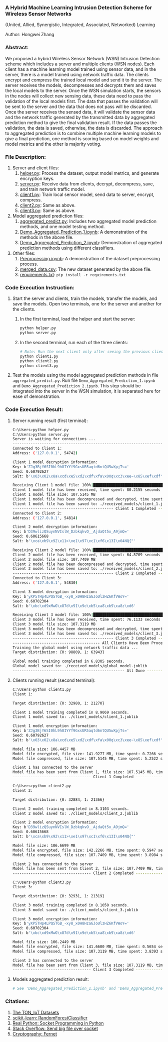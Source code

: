 ### A Hybrid Machine Learning Intrusion Detection Scheme for Wireless Sensor Networks
(United, Allied, Synergistic, Integrated, Associated, Networked) Learning

Author: Hongwei Zhang


### Abstract:  
We proposed a hybrid Wireless Sensor Network (WSN) Intrusion Detection scheme which includes a server and multiple clients (WSN nodes). Each client has a machine learning model trained using sensor data, and in the server, there is a model trained using network traffic data. The clients encrypt and compress the trained local model and send it to the server. The server receives the models, decompresses and decrypts them and saves the local models to the server. Once the WSN simulation starts, the sensors in the nodes will collect new sensing data, these data need to pass the validation of the local models first. The data that passes the validation will be sent to the server and the data that does not pass will be discarded. Once the server receives the sensed data, it will validate the sensor data and the network traffic generated by the transmitted data by aggregated prediction method to give the final validation result. If the data passes the validation, the data is saved, otherwise, the data is discarded. The approach to aggregated prediction is to combine multiple machine learning models to give a final prediction, one method is scoring based on model weights and model metrics and the other is majority voting.


### File Description:    
1. Server and client files:
   1. [helper.py](helper.py): Process the dataset, output model metrics, and generate encryption keys.
   2. [server.py](server.py): Receive data from clients, decrypt, decompress, save, and train network traffic model.
   3. [client1.py](client1.py): Train local sensor model, send data to server, encrypt, compress.
   4. [client2.py](client2.py): Same as above.  
   5. [client3.py](client3.py): Same as above.
2. Model aggregated prediction files:
   1. [aggregated_predict.py](aggregated_predict.py): Includes two aggregated model prediction methods, and one model testing method.
   2. [Demo_Aggregated_Prediction_1.ipynb](Demo_Aggregated_Prediction_1.ipynb): A demonstration of the methods in the above file.
   3. [Demo_Aggregated_Prediction_2.ipynb](Demo_Aggregated_Prediction_2.ipynb): Demonstration of aggregated prediction methods using different classifiers.
3. Other files:
   1. [Preprocessing.ipynb](datasets/Preprocessing.ipynb): A demonstration of the dataset preprocessing process.    
   2. [merged_data.csv](datasets/merged_data.csv): The new dataset generated by the above file.   
   3. [requirements.txt](requirements.txt):  `pip install -r requirements.txt`



### Code Execution Instruction:
1. Start the server and clients, train the models, transfer the models, and save the models. Open two terminals, one for the server and another for the clients.   
     1. In the first terminal, load the helper and start the server:   
         ```bash   
         python helper.py
         python server.py
         ```   
      
     2. In the second terminal, run each of the three clients:   
         ```bash
         # Note: Run the next client only after seeing the previous client's task completed in the server terminal.
         python client1.py
         python client2.py
         python client3.py
         ```
 
2. Test the models using the model aggregated prediction methods in file `aggregated_predict.py`. Run file `Demo_Aggregated_Prediction_1.ipynb` and `Demo_Aggregated_Prediction_2.ipynb`. This step should be integrated into the server in the WSN simulation,  it is separated here for ease of demonstration.    



### Code Execution Result:
1. Server running result (first terminal):
   ```bash
   C:\Users>python helper.py
   C:\Users>python server.py
   Server is waiting for connections ...
   --------------------------------------------------------------------------------------------------------------
   Connected to Client 1:
   Address: ('127.0.0.1', 54742)
   
   Client 1 model decryption information:
   Key: b'ZJg3BjY6SI0hL9h8IYYf9GxsUR5aqtd6ntQU5wXpjTs='
   Seed: 0.60792627
   Salt: b'\x03\x02\x8a\xcd\xe5\xd2\xdf\xfa\x00q\xc3\xee~\x85\xef\xdf'
   
   Receiving Client 1 model file: 100%|██████████████████████████████████████| 108M/108M [01:20<00:00, 1.41MB/s]
   Client 1 model file has been received, time spent: 80.2155 seconds
   Client 1 model file size: 107.5145 MB
   Client 1 model file has been decompressed and decrypted, time spent: 1.1003 seconds
   Client 1 model file has been saved to: ./received_models/client_1.joblib
   --------------------------------------------- Client 1 Completed ---------------------------------------------
   Connected to Client 2:
   Address: ('127.0.0.1', 54814)
   
   Client 2 model decryption information:
   Key: b'D39wlizQSuynNVIslW_DzbkqkvO__AjdaQt5x_A9jmQ='
   Seed: 0.60615668
   Salt: b'\xca\xb9\x92\x11>\xe1\x97\xc1\xf6\x13I\x04NQ{"'
   
   Receiving Client 2 model file: 100%|██████████████████████████████████████| 108M/108M [01:04<00:00, 1.74MB/s]
   Client 2 model file has been received, time spent: 64.8709 seconds
   Client 2 model file size: 107.7409 MB
   Client 2 model file has been decompressed and decrypted, time spent: 0.8955 seconds
   Client 2 model file has been saved to: ./received_models/client_2.joblib
   --------------------------------------------- Client 2 Completed ---------------------------------------------
   Connected to Client 3:
   Address: ('127.0.0.1', 54830)
   
   Client 3 model decryption information:
   Key: b'yXP5THp4LPQSTGB_-xy8_x0H8HzaGJoUlzHZ6KfVWoY='
   Seed: 0.60702304
   Salt: b'\xbc\xd9xMwO\x87d\x91\x9e\xb5\xa8\xb9\xa8z\xd6'
   
   Receiving Client 3 model file: 100%|██████████████████████████████████████| 107M/107M [01:16<00:00, 1.48MB/s]
   Client 3 model file has been received, time spent: 76.1133 seconds
   Client 3 model file size: 107.3119 MB
   Client 3 model file has been decompressed and decrypted, time spent: 1.1386 seconds
   Client 3 model file has been saved to: ./received_models/client_3.joblib
   --------------------------------------------- Client 3 Completed ---------------------------------------------
   --------------------------------------- All Clients Have Been Processed --------------------------------------
   Training the global model using network traffic data ...
   Target distribution: {0: 98809, 1: 63943}
   
   Global model training completed in 6.8305 seconds.
   Global model saved to: ./received_models/global_model.joblib
   -------------------------------------------------- All Done --------------------------------------------------
   ```

2. Clients running result (second terminal):
   ```bash
   C:\Users>python client1.py
   Client 1:
   
   Target distribution: {0: 32980, 1: 21270}
   
   Client 1 model training completed in 8.9069 seconds.
   Client 1 model saved to: ./client_models/client_1.joblib
   
   Client 1 model encryption information:
   Key: b'ZJg3BjY6SI0hL9h8IYYf9GxsUR5aqtd6ntQU5wXpjTs='
   Seed: 0.60792627
   Salt: b'\x03\x02\x8a\xcd\xe5\xd2\xdf\xfa\x00q\xc3\xee~\x85\xef\xdf'
   
   Model file size: 106.4457 MB
   Model file encrypted, file size: 141.9277 MB, time spent: 0.7266 seconds
   Model file compressed, file size: 107.5145 MB, time spent: 5.2522 seconds
   
   Client 1 has connected to the server
   Model file has been sent from Client 1, file size: 107.5145 MB, time spent: 0.0100 seconds
   ----------------------------------- Client 1 Completed -----------------------------------
   
   C:\Users>python client2.py
   Client 2:
   
   Target distribution: {0: 32884, 1: 21366}
   
   Client 2 model training completed in 8.3103 seconds.
   Client 2 model saved to: ./client_models/client_2.joblib
   
   Client 2 model encryption information:
   Key: b'D39wlizQSuynNVIslW_DzbkqkvO__AjdaQt5x_A9jmQ='
   Seed: 0.60615668
   Salt: b'\xca\xb9\x92\x11>\xe1\x97\xc1\xf6\x13I\x04NQ{"'
   
   Model file size: 106.6699 MB
   Model file encrypted, file size: 142.2266 MB, time spent: 0.5947 seconds
   Model file compressed, file size: 107.7409 MB, time spent: 3.8984 seconds
   
   Client 2 has connected to the server
   Model file has been sent from Client 2, file size: 107.7409 MB, time spent: 0.0080 seconds
   ----------------------------------- Client 2 Completed -----------------------------------
   
   C:\Users>python client3.py
   Client 3:
   
   Target distribution: {0: 32931, 1: 21319}
   
   Client 3 model training completed in 8.1050 seconds.
   Client 3 model saved to: ./client_models/client_3.joblib
   
   Client 3 model encryption information:
   Key: b'yXP5THp4LPQSTGB_-xy8_x0H8HzaGJoUlzHZ6KfVWoY='
   Seed: 0.60702304
   Salt: b'\xbc\xd9xMwO\x87d\x91\x9e\xb5\xa8\xb9\xa8z\xd6'
   
   Model file size: 106.2449 MB
   Model file encrypted, file size: 141.6600 MB, time spent: 0.5654 seconds
   Model file compressed, file size: 107.3119 MB, time spent: 3.8393 seconds
   
   Client 3 has connected to the server
   Model file has been sent from Client 3, file size: 107.3119 MB, time spent: 0.0080 seconds
   ----------------------------------- Client 3 Completed -----------------------------------
   ```

3. Models aggregated prediction result:   
   ```bash
   # See 'Demo_Aggregated_Prediction_1.ipynb' and 'Demo_Aggregated_Prediction_2.ipynb'.
   ```



 ### Citations:   
 1. [The TON_IoT Datasets](https://research.unsw.edu.au/projects/toniot-datasets)
 2. [scikit-learn: RandomForestClassifier](https://scikit-learn.org/stable/modules/generated/sklearn.ensemble.RandomForestClassifier.html)
 3. [Real Python: Socket Programming in Python](https://realpython.com/python-sockets/)
 4. [Stack Overflow: Send big file over socket](https://stackoverflow.com/questions/56194446/send-big-file-over-socket)
 5. [Cryptography: Fernet](https://cryptography.io/en/latest/fernet/)